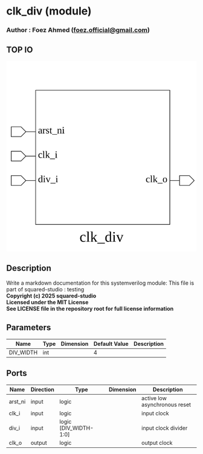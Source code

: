 # clk_div (module)

### Author : Foez Ahmed (foez.official@gmail.com)

## TOP IO
<img src="./clk_div_top.svg">

## Description
 Write a markdown documentation for this systemverilog module:
 This file is part of squared-studio : testing
<br>**Copyright (c) 2025 squared-studio**
<br>**Licensed under the MIT License**
<br>**See LICENSE file in the repository root for full license information**

## Parameters
|Name|Type|Dimension|Default Value|Description|
|-|-|-|-|-|
|DIV_WIDTH|int||4||

## Ports
|Name|Direction|Type|Dimension|Description|
|-|-|-|-|-|
|arst_ni|input|logic||active low asynchronous reset|
|clk_i|input|logic||input clock|
|div_i|input|logic [DIV_WIDTH-1:0]||input clock divider|
|clk_o|output|logic||output clock|
